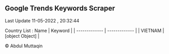 

## Google Trends Keywords Scraper 
 
Last Update 11-05-2022 , 20:32:44

Country List :
 Name  | Keyword |
| ------------- | ------------- |
| VIETNAM | [object Object] |



© Abdul Muttaqin 
